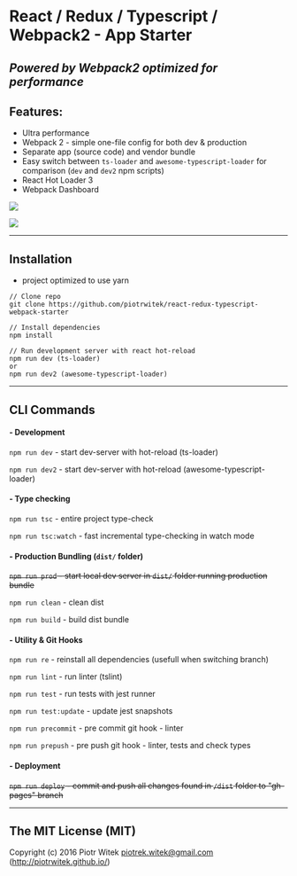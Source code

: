 # React / Redux / Typescript / Webpack2 - App Starter
## _Powered by Webpack2 optimized for performance_

## Features:
- Ultra performance  
- Webpack 2 - simple one-file config for both dev & production  
- Separate app (source code) and vendor bundle  
- Easy switch between `ts-loader` and `awesome-typescript-loader` for comparison (`dev` and `dev2` npm scripts)  
- React Hot Loader 3  
- Webpack Dashboard  

![](https://raw.githubusercontent.com/piotrwitek/react-redux-typescript-webpack-starter/docs/images/dev.gif)

![](https://raw.githubusercontent.com/piotrwitek/react-redux-typescript-webpack-starter/docs/images/build.gif)

---

## Installation
- project optimized to use yarn
```
// Clone repo
git clone https://github.com/piotrwitek/react-redux-typescript-webpack-starter

// Install dependencies
npm install

// Run development server with react hot-reload
npm run dev (ts-loader)
or
npm run dev2 (awesome-typescript-loader)
```

---

## CLI Commands

#### - Development

`npm run dev` - start dev-server with hot-reload (ts-loader)

`npm run dev2` - start dev-server with hot-reload (awesome-typescript-loader)

#### - Type checking

`npm run tsc` - entire project type-check

`npm run tsc:watch` - fast incremental type-checking in watch mode

#### - Production Bundling (`dist/` folder)

~~`npm run prod` - start local dev server in `dist/` folder running production bundle~~

`npm run clean` - clean dist

`npm run build` - build dist bundle

#### - Utility & Git Hooks

`npm run re` - reinstall all dependencies (usefull when switching branch)

`npm run lint` - run linter (tslint)

`npm run test` - run tests with jest runner

`npm run test:update` - update jest snapshots

`npm run precommit` - pre commit git hook - linter

`npm run prepush` - pre push git hook - linter, tests and check types

#### - Deployment

~~`npm run deploy` - commit and push all changes found in `/dist` folder to "gh-pages" branch~~

---

## The MIT License (MIT)

Copyright (c) 2016 Piotr Witek <piotrek.witek@gmail.com> (http://piotrwitek.github.io/)
